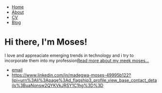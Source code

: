 <!DOCTYPE html>
<html>
	<head>
		<title>Meek Moses Pesonal blog</title>
	</head>
	<body>
		<nav>
    		<ul>
        		<li><a href="/">Home</a></li>
	        	<li><a href="/about">About</a></li>
        		<li><a href="/cv">CV</a></li>
        		<li><a href="/blog">Blog</a></li>
    		</ul>
		</nav>
		<div class="container">
    		<div class="blurb">
        		<h1>Hi there, I'm Moses!</h1>
				<p>I love and appreaciate emerging trends in  technology  and i try to incorporate them into my profession<a href="/about">Read more about my meek moses...</a></p>
    		</div><!-- /.blurb -->
		</div><!-- /.container -->
		<footer>
    		<ul>
        		<li><a href="mailto:mosesmmbwnga@gmail.com">email</a></li>
        		<li><a href="https://www.linkedin.com"> https://www.linkedin.com/in/madegwa-moses-49995b122?lipi=urn%3Ali%3Apage%3Ad_flagship3_profile_view_base_contact_details%3BuaNonsw2QYKVkJRSY1C1hg%3D%3D</a></li>
			</ul>
		</footer>
	</body>
</html>
